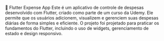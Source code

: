 📱 Flutter Expense App
Este é um aplicativo de controle de despesas desenvolvido com Flutter, criado como parte de um curso da Udemy. Ele permite que os usuários adicionem, visualizem e gerenciem suas despesas diárias de forma simples e eficiente. O projeto foi projetado para praticar os fundamentos do Flutter, incluindo o uso de widgets, gerenciamento de estado e design responsivo.
